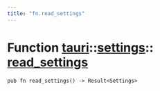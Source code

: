 ```yaml
---
title: "fn.read_settings"
---
```


# Function [tauri](/docs/api/rust/tauri/../index.html)::​[settings](/docs/api/rust/tauri/index.html)::​[read_settings](/docs/api/rust/tauri/)

    pub fn read_settings() -> Result<Settings>
      